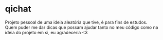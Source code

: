 # qichat
Projeto pessoal de uma ideia aleatória que tive, é para fins de estudos. Quem puder me dar dicas que possam ajudar tanto no meu código como na ideia do projeto em si, eu agradeceria &lt;3

